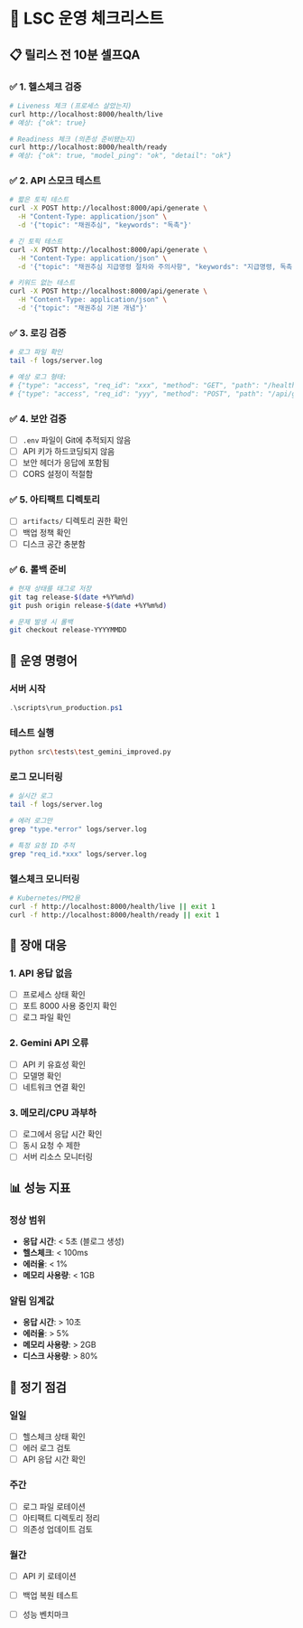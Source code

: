 # 🚀 LSC 운영 체크리스트

## 📋 **릴리스 전 10분 셀프QA**

### ✅ **1. 헬스체크 검증**
```bash
# Liveness 체크 (프로세스 살았는지)
curl http://localhost:8000/health/live
# 예상: {"ok": true}

# Readiness 체크 (의존성 준비됐는지)
curl http://localhost:8000/health/ready
# 예상: {"ok": true, "model_ping": "ok", "detail": "ok"}
```

### ✅ **2. API 스모크 테스트**
```bash
# 짧은 토픽 테스트
curl -X POST http://localhost:8000/api/generate \
  -H "Content-Type: application/json" \
  -d '{"topic": "채권추심", "keywords": "독촉"}'

# 긴 토픽 테스트
curl -X POST http://localhost:8000/api/generate \
  -H "Content-Type: application/json" \
  -d '{"topic": "채권추심 지급명령 절차와 주의사항", "keywords": "지급명령, 독촉, 집행권원, 소액사건"}'

# 키워드 없는 테스트
curl -X POST http://localhost:8000/api/generate \
  -H "Content-Type: application/json" \
  -d '{"topic": "채권추심 기본 개념"}'
```

### ✅ **3. 로깅 검증**
```bash
# 로그 파일 확인
tail -f logs/server.log

# 예상 로그 형태:
# {"type": "access", "req_id": "xxx", "method": "GET", "path": "/health/live", "status": 200, "ms": 1.2, "ok": true}
# {"type": "access", "req_id": "yyy", "method": "POST", "path": "/api/generate", "status": 200, "ms": 2500.5, "ok": true}
```

### ✅ **4. 보안 검증**
- [ ] `.env` 파일이 Git에 추적되지 않음
- [ ] API 키가 하드코딩되지 않음
- [ ] 보안 헤더가 응답에 포함됨
- [ ] CORS 설정이 적절함

### ✅ **5. 아티팩트 디렉토리**
- [ ] `artifacts/` 디렉토리 권한 확인
- [ ] 백업 정책 확인
- [ ] 디스크 공간 충분함

### ✅ **6. 롤백 준비**
```bash
# 현재 상태를 태그로 저장
git tag release-$(date +%Y%m%d)
git push origin release-$(date +%Y%m%d)

# 문제 발생 시 롤백
git checkout release-YYYYMMDD
```

## 🔧 **운영 명령어**

### 서버 시작
```powershell
.\scripts\run_production.ps1
```

### 테스트 실행
```bash
python src\tests\test_gemini_improved.py
```

### 로그 모니터링
```bash
# 실시간 로그
tail -f logs/server.log

# 에러 로그만
grep "type.*error" logs/server.log

# 특정 요청 ID 추적
grep "req_id.*xxx" logs/server.log
```

### 헬스체크 모니터링
```bash
# Kubernetes/PM2용
curl -f http://localhost:8000/health/live || exit 1
curl -f http://localhost:8000/health/ready || exit 1
```

## 🚨 **장애 대응**

### 1. API 응답 없음
- [ ] 프로세스 상태 확인
- [ ] 포트 8000 사용 중인지 확인
- [ ] 로그 파일 확인

### 2. Gemini API 오류
- [ ] API 키 유효성 확인
- [ ] 모델명 확인
- [ ] 네트워크 연결 확인

### 3. 메모리/CPU 과부하
- [ ] 로그에서 응답 시간 확인
- [ ] 동시 요청 수 제한
- [ ] 서버 리소스 모니터링

## 📊 **성능 지표**

### 정상 범위
- **응답 시간**: < 5초 (블로그 생성)
- **헬스체크**: < 100ms
- **에러율**: < 1%
- **메모리 사용량**: < 1GB

### 알림 임계값
- **응답 시간**: > 10초
- **에러율**: > 5%
- **메모리 사용량**: > 2GB
- **디스크 사용량**: > 80%

## 🔄 **정기 점검**

### 일일
- [ ] 헬스체크 상태 확인
- [ ] 에러 로그 검토
- [ ] API 응답 시간 확인

### 주간
- [ ] 로그 파일 로테이션
- [ ] 아티팩트 디렉토리 정리
- [ ] 의존성 업데이트 검토

### 월간
- [ ] API 키 로테이션
- [ ] 백업 복원 테스트
- [ ] 성능 벤치마크










